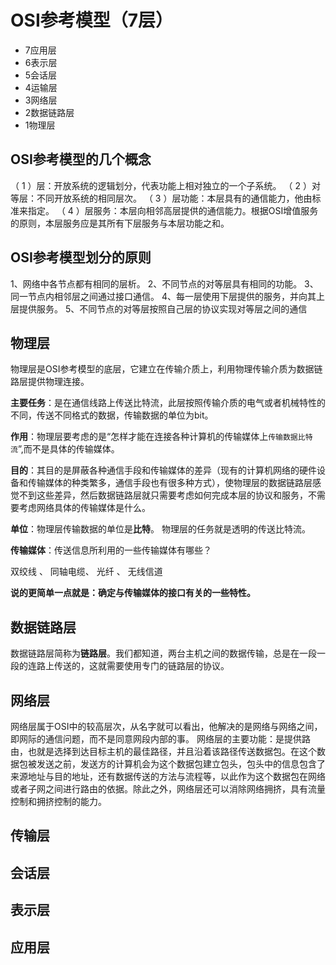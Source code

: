 # OSI参考模型（7层）
- 7应用层
- 6表示层
- 5会话层
- 4运输层
- 3网络层
- 2数据链路层
- 1物理层

## OSI参考模型的几个概念
（ 1 ）层：开放系统的逻辑划分，代表功能上相对独立的一个子系统。
（ 2 ）对等层：不同开放系统的相同层次。
（ 3 ）层功能：本层具有的通信能力，他由标准来指定。
（ 4 ）层服务：本层向相邻高层提供的通信能力。根据OSI增值服务的原则，本层服务应是其所有下层服务与本层功能之和。

## OSI参考模型划分的原则
1、网络中各节点都有相同的层析。
2、不同节点的对等层具有相同的功能。
3、同一节点内相邻层之间通过接口通信。
4、每一层使用下层提供的服务，并向其上层提供服务。
5、不同节点的对等层按照自己层的协议实现对等层之间的通信


## 物理层
物理层是OSI参考模型的底层，它建立在传输介质上，利用物理传输介质为数据链路层提供物理连接。

**主要任务**：是在通信线路上传送比特流，此层按照传输介质的电气或者机械特性的不同，传送不同格式的数据，传输数据的单位为bit。

**作用**：物理层要考虑的是“怎样才能在连接各种计算机的传输媒体上`传输数据比特流`”,而不是具体的传输媒体。

**目的**：其目的是屏蔽各种通信手段和传输媒体的差异（现有的计算机网络的硬件设备和传输媒体的种类繁多，通信手段也有很多种方式），使物理层的数据链路层感觉不到这些差异，然后数据链路层就只需要考虑如何完成本层的协议和服务，不需要考虑网络具体的传输媒体是什么。

**单位**：物理层传输数据的单位是**比特**。
物理层的任务就是透明的传送比特流。 

**传输媒体**：传送信息所利用的一些传输媒体有哪些？ 

双绞线 、 同轴电缆、 光纤 、 无线信道 

**说的更简单一点就是：确定与传输媒体的接口有关的一些特性。** 


## 数据链路层
数据链路层简称为**链路层**。我们都知道，两台主机之间的数据传输，总是在一段一段的连路上传送的，这就需要使用专门的链路层的协议。

## 网络层
网络层属于OSI中的较高层次，从名字就可以看出，他解决的是网络与网络之间，即网际的通信问题，而不是同意网段内部的事。
网络层的主要功能：是提供路由，也就是选择到达目标主机的最佳路径，并且沿着该路径传送数据包。在这个数据包被发送之前，发送方的计算机会为这个数据包建立包头，包头中的信息包含了来源地址与目的地址，还有数据传送的方法与流程等，以此作为这个数据包在网络或者子网之间进行路由的依据。除此之外，网络层还可以消除网络拥挤，具有流量控制和拥挤控制的能力。

## 传输层


## 会话层

## 表示层

## 应用层







